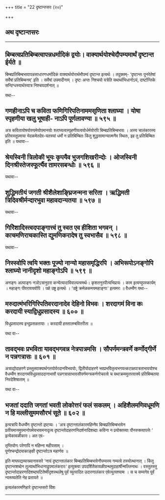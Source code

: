 +++
title = "22 दृष्टान्तसरः (२०)"

+++


## अथ दृष्टान्तसरः

------------------------------------------------------------------------

  

## बिम्बत्वप्रतिबिम्बत्वापन्नधर्मादिकं द्वयोः। वाक्यार्थयोश्चेदौपम्यमार्थं दृष्टान्त ईर्यते ॥

बिम्बप्रतिबिम्बभावापन्नसाधारणधर्मादिकं वाक्यार्थयोरार्थमौपम्यं
दृष्टान्त इत्यर्थः । तदुक्तम्- ‘दृष्टान्तः पुनरेतेषां सर्वेषां
प्रतिबिम्बनम्' इति । सर्वेषां उपमादीनाम् । दृष्टः अन्तः निश्चयो यत्रेति
यथार्थाभिधानोऽयं, दार्ष्टान्तिके सन्दिग्धस्यार्थस्यात्र निश्चयदर्शनात् ॥

यथा--



## गणहीनाऽपि च कविता फणिगिरिपतिनाममसृणिता श्लाघ्या । योषा स्पृहणीया खलु भूषाही- नाऽपि पूर्णलावण्या ॥ ५९५ ॥

अत्र कवितायोषयोरुपमेयोपमानयोः श्लाघ्यत्वस्पृहणीयत्वयोर्धर्मयोरपि
बिम्बप्रतिबिम्बभावः । अस्य चालंकारस्य प्रतिवस्तूपमाया भेदकमेतदेव-यतस्यां
धर्मो न प्रतिबिम्बितः किंतु शुद्धसामान्यात्मनैव स्थितः, इह तु
प्रतिबिम्बित इति ॥ यथावा--



## श्रेयस्विनी त्रिलोकी भूयः कृपयैव भुजगशिखरीन्दोः । ओजस्विनी दिनश्रीस्तेजस्फूर्त्यैव तामरसबन्धोः ॥ ५९६ ॥

यथावा--



## शुद्धिमतीयं जगती श्रीशैलेशाङ्घ्रिजन्मना सरिता । ऋद्धिमती त्रिदिवश्रीर्मन्दारभुवा महावदान्यतया ॥ ५९७ ॥

यथावा--



## गिरेिशादिस्त्वदपाङ्गात्त्वं तु स्वत एव हीशिता भगवन् । काचमणिराचकास्ति द्युमणिकरादेष तु स्वभासैव ॥ ५९८ ॥

यथावा--



## निस्स्वोपि त्वयि भक्तः पूज्यो नान्यो महासमृद्धिरपि । अभिरूपोऽनङ्गोपि श्लाघ्यो नानीदृशो महाङ्गोऽपि ॥ ५९९ ॥

अनङ्गः अल्पाङ्गः नञोऽत्रानुदरा कन्येत्यादाविवाल्पत्वमर्थः।
कृशतनुरपीत्यभिप्रायः । काम इत्यप्युपस्कार्यम् । महाङ्गः पीवरावयवोपि ।
पक्षे उष्ट्र इत्यर्थः । 'उष्ट्रे क्रमेळकमयमहाङ्गाः' इत्यमरः ॥
वैधर्म्येण यथा--



## मरुदात्मंभरिगिरिपतिवरदानादेव देहिनो विभवः । शरदागमं विना कः करदायी स्याद्विधुप्रसादस्य ॥ ६०० ॥

विधुप्रसादस्य इन्दुप्रसन्नतायाः । करदायी हस्तालम्बवितरीता ॥

यथा वा--



## तावद्भवः प्रभविता यावद्भगवन्न नेत्रपात्रमसि । सौपर्णमन्त्रवर्णे कर्णोद्गीर्णे न पन्नगत्रासः ॥ ६०१ ॥

अत्राद्योदाहरणे प्रस्तुतवाक्यार्थगतयोर्वरदानविभवयोः, द्वितीयोदाहरणे
भवप्रभवितृत्वभगवत्कटाक्षपात्रताभावयोश्च वैधर्म्येण
शरदागमविधुप्रसाददानाभावौ पन्नगत्रासाभावसौपर्णमन्त्रकर्णगोचरत्वे च
यथाक्रममुत्तरवाक्ये प्रतिबिम्बतया निरदेशिषाताम् ॥

यथा वा--



## भजतां ददाति जगतां भवती लोकोत्तरं फलं सकलम् । अहिशैलमणिवधूमणि न हि मल्लीसुममसौरभं सूते ॥ ६०२ ॥

इत्यत्रापि वैधर्म्येण दृष्टान्तो द्रष्टव्यः । 'अत्र
दृष्टान्तालंकारमहिम्नैव बिम्बप्रतिबिम्बभावेन
प्रतीयमानमुपमानोपमेयभावमनादृत्य दृष्टान्तोदाहरणनिदर्शनादिशब्दाः कविना न
प्रयोक्तव्याः पौनरुक्त्यापत्तेः ’ इत्येकावळीकारः। अत एव-

तृप्तियोगः परेणापि न महिम्ना महीयसाम् ।  
पूर्णश्चन्द्रोदयाकाङ्क्षी दृष्टान्तोऽत्र महार्णवः ॥

इति माघपद्यव्याख्यानावसरे 'नायं दृष्टान्तालंकार
बिम्बप्रतिबिम्बभावेनौपम्यस्य गम्यत्वे तस्योत्थानात् । किंतु
दृष्टान्तशब्देन तुल्यार्थाभिधानाढुपमालंकरारः’ इत्युक्त्वा
उपदर्शितैकावळीग्रन्थमुदाहार्षीन्मल्लिनाथः । वस्तुतस्तु
दृष्टान्तोदाहरणादिशब्दघटितेष्वीदृशस्थलेषु पूर्वं व्युत्पादित उदारणालंकार
एवेत्युत्पश्यामः । स च सम्यगेव पूर्वं न्यरूष्यतेति नेह प्रतायते ॥

इत्यलंकारमणिहारे दृष्टान्तसरो विंशः

------------------------------------------------------------------------
